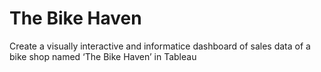 # The Bike Haven
Create a visually interactive and informatice dashboard of sales data of a bike shop
named ‘The Bike Haven’ in Tableau
